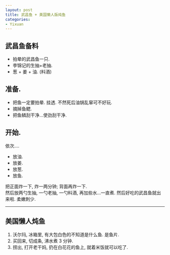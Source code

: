 ```yaml
---
layout: post
title: 武昌鱼 + 美国懒人版炖鱼
categories:
- Yixuan
---
```


## 武昌鱼备料

* 拍晕的武昌鱼一只.
* 李锦记的生抽+老抽. 
* 葱 + 姜 + 油. (料酒)

## 准备.
* 把鱼一定要拍晕. 挂透. 不然死后油锅乱窜可不好玩.
* 摘掉鱼鳃.
* 把鱼鳞刮干净...使劲刮干净.

##  开始.
依次….

* 放油. 
* 放姜.
* 放葱.
* 放鱼.

把正面炸一下, 炸一两分钟; 背面再炸一下.  
然后放两勺生抽, 一勺老抽, 一勺料酒, 再加些水...一直煮.
然后好吃的武昌鱼就出来啦. 柔嫩刺少.

---------

## 美国懒人炖鱼

1. 沃尔玛, 冰箱里, 有大包白色的不知道是什么鱼. 是鱼片.
2. 买回来, 切成条, 沸水煮 3 分钟.
3. 捞出, 打开老干妈, 扔在白花花的鱼上, 就着米饭就可以吃了.

